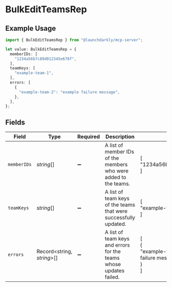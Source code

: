 # BulkEditTeamsRep

## Example Usage

```typescript
import { BulkEditTeamsRep } from "@launchdarkly/mcp-server";

let value: BulkEditTeamsRep = {
  memberIDs: [
    "1234a56b7c89d012345e678f",
  ],
  teamKeys: [
    "example-team-1",
  ],
  errors: [
    {
      "example-team-2": "example failure message",
    },
  ],
};
```

## Fields

| Field                                                              | Type                                                               | Required                                                           | Description                                                        | Example                                                            |
| ------------------------------------------------------------------ | ------------------------------------------------------------------ | ------------------------------------------------------------------ | ------------------------------------------------------------------ | ------------------------------------------------------------------ |
| `memberIDs`                                                        | *string*[]                                                         | :heavy_minus_sign:                                                 | A list of member IDs of the members who were added to the teams.   | [<br/>"1234a56b7c89d012345e678f"<br/>]                             |
| `teamKeys`                                                         | *string*[]                                                         | :heavy_minus_sign:                                                 | A list of team keys of the teams that were successfully updated.   | [<br/>"example-team-1"<br/>]                                       |
| `errors`                                                           | Record<string, *string*>[]                                         | :heavy_minus_sign:                                                 | A list of team keys and errors for the teams whose updates failed. | [<br/>{<br/>"example-team-2": "example failure message"<br/>}<br/>] |